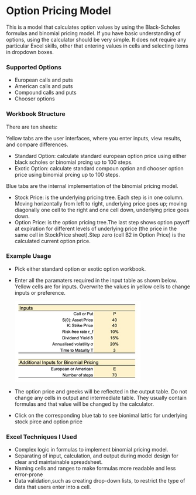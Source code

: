 # Option Pricing Model
This is a model that calculates option values by using the Black-Scholes formulas and binomial pricing model.
If you have basic understanding of options, using the calculator should be very simple. It does not require any particular Excel skills, other that entering values in cells and selecting items in dropdown boxes.

### Supported Options
   - European calls and puts
   - American calls and puts
   - Compound calls and puts
   - Chooser options
### Workbook Structure
There are ten sheets: 			

Yellow tabs are the user interfaces, where you enter inputs, view results, and compare differences.
- Standard Option: calculate standard european option price using either black scholes or binomial prcing up to 100 steps. 					
- Exotic Option: calculate standard compoun option and chooser option price using binomial prcing up to 100 steps.	
  

Blue tabs are the internal implementation of the binomial pricing model.			
- Stock Price: is the underlying pricing tree. Each step is in one column. Moving horizontally from left to right, underlying price goes up; moving diagonally    one cell to the right and one cell down, underlying price goes down.					
- Option Price: is the option pricing tree.The last step shows option payoff at expiration for different levels of underlying price (the price in the same cell in StockPrice sheet).Step zero (cell B2 in Option Price) is the calculated current option price.	
  
### Example Usage							
- Pick either standard option or exotic option workbook.   						

- Enter all the paramaters required in the input table as shown below. Yellow cells are for inputs. Overwrite the values in yellow cells to change inputs or preference.

  ![example_input](https://github.com/shuxianchen/Option_Pricing_Model/blob/main/Supporting%20Files/example_input.jpg)

- The option price and greeks will be reflected in the output table. Do not change any cells in output and intermediate table. They usually contain formulas and that value will be changed by the calculator.

- Click on the corresponding blue tab to see bionimal lattic for underlying stock pirce and option price
### Excel Techniques I Used


 - Complex logic in formulas to implement binomial pricing model.
 - Separating of input, calculation, and output during model design for clear and maintainable spreadsheet.
 - Naming cells and ranges to make formulas more readable and less error-prone
- Data validation,such as creating drop-down lists, to restrict the type of data that users enter into a cell.						
